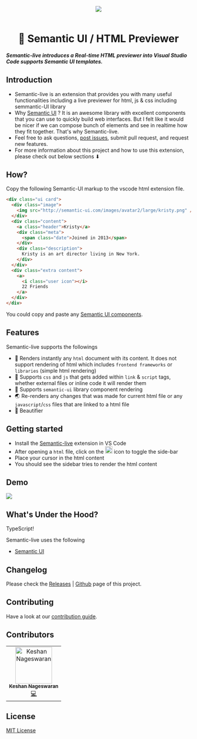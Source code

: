 <div align="center">
<img src="https://i.ibb.co/BC6wx72/banner.png" />
<br />
</div>

<br />
<h1 align="center">📝 Semantic UI / HTML Previewer
</h1>

##### Semantic-live introduces a Real-time HTML previewer into Visual Studio Code supports Semantic UI templates.

## Introduction

- Semantic-live is an extension that provides you with many useful functionalities including a live previewer for html, js & css including semmantic-UI library
- Why [Semantic UI](http://semantic-ui.com) ? It is an awesome library with excellent components that you can use to quickly
  build web interfaces. But I felt like it would be nicer if we can compose bunch of elements and see in realtime how they
  fit together. That's why Semantic-live.
- Feel free to ask questions, [post issues](https://github.com/keshann93/semantic-live/issues), submit pull request, and request new features.
- For more information about this project and how to use this extension, please check out below sections ⬇︎

## How?

Copy the following Semantic-UI markup to the vscode html extension file.

```html
<div class="ui card">
  <div class="image">
    <img src="http://semantic-ui.com/images/avatar2/large/kristy.png" />
  </div>
  <div class="content">
    <a class="header">Kristy</a>
    <div class="meta">
      <span class="date">Joined in 2013</span>
    </div>
    <div class="description">
      Kristy is an art director living in New York.
    </div>
  </div>
  <div class="extra content">
    <a>
      <i class="user icon"></i>
      22 Friends
    </a>
  </div>
</div>
```

You could copy and paste any [Semantic UI components](http://semantic-ui.com/elements/button.html).

## Features

Semantic-live supports the followings

- 💅 Renders instantly any `html` document with its content. It does not support rendering of html which includes `frontend frameworks` or `libraries` (simple html rendering)
- 🎨 Supports `css` and `js` that gets added within `link` & `script` tags, whether external files or inline code it will render them
- 🌈 Supports `semantic-ui` library component rendering
- 🌏 Re-renders any changes that was made for current html file or any `javascript`/`css` files that are linked to a html file
- 🌟 Beautifier

## Getting started

- Install the [Semantic-live](https://marketplace.visualstudio.com/items?itemName=keshan.semantic-live) extension in VS Code
- After opening a `html` file, click on the <img src="https://raw.githubusercontent.com/keshann93/semantic-live/master/icons/tiny-icon.png" width="20px" /> icon to toggle the side-bar
- Place your cursor in the html content
- You should see the sidebar tries to render the html content

## Demo

<img src="https://raw.githubusercontent.com/keshann93/semantic-live/master/assets/semantic-live-demo.gif">

## What's Under the Hood?

TypeScript!

Semantic-live uses the following

- [Semantic UI](http://semantic-ui.com)

## Changelog

Please check the [Releases](./CHANGELOG.md) \| [Github](https://github.com/keshann93/semantic-live/releases) page of this project.

## Contributing

Have a look at our [contribution guide](./contributing.md).

## Contributors

<!-- ALL-CONTRIBUTORS-LIST:START - Do not remove or modify this section -->
<!-- prettier-ignore -->
<table><tr><td align="center"><a href="http://keshShan.github.io"><img src="https://avatars3.githubusercontent.com/u/12506034?v=4" width="100px;" alt="Keshan Nageswaran"/><br /><sub><b>Keshan Nageswaran</b></sub></a><br /><a href="https://github.com/keshann93/semantic-live/commits?author=keshann93" title="Code">💻</a></td></tr></table>

<!-- ALL-CONTRIBUTORS-LIST:END -->

## License

[MIT License](./LICENSE)
